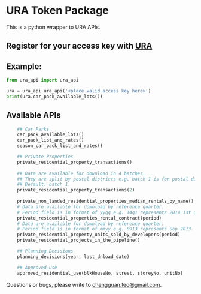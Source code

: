 # URA Token Package

This is a python wrapper to URA APIs.

## Register for your access key with [URA](https://www.ura.gov.sg/maps/api/reg.html)

## Example:
```python
from ura_api import ura_api

ura = ura_api.ura_api('<place valid access key here>')
print(ura.car_pack_available_lots())
```

## Available APIs
```python
    ## Car Parks
    car_pack_available_lots()
    car_pack_list_and_rates()
    season_car_pack_list_and_rates()

    ## Private Properties
    private_residential_property_transactions()
    
    ## Data are available for download in 4 batches.
    ## They are split by postal districts e.g. batch 1 is for postal district 01 to 07, batch 2 is for postal district 08 to 14 etc. To download for batch 2, pass in the value 2.
    ## Default: batch 1.
    private_residential_property_transactions(2)
    
    private_non_landed_residential_properties_median_rentals_by_name()
    # Data are available for download by reference quarter.
    # Period field is in format of yyqq e.g. 14q1 represents 2014 1st quarter.
    private_residential_properties_rental_contract(period)
    # Data are available for download by reference quarter.
    # Period field is in format of mmyy e.g. 0913 represents Sep 2013.
    private_residential_property_units_sold_by_developers(period)
    private_residential_projects_in_the_pipeline()

    ## Planning Decisions
    planning_decisions(year, last_dnload_date)

    ## Approved Use
    approved_residential_use(blkHouseNo, street, storeyNo, unitNo)
```

Questions or bugs, please write to chengguan.teo@gmail.com.
